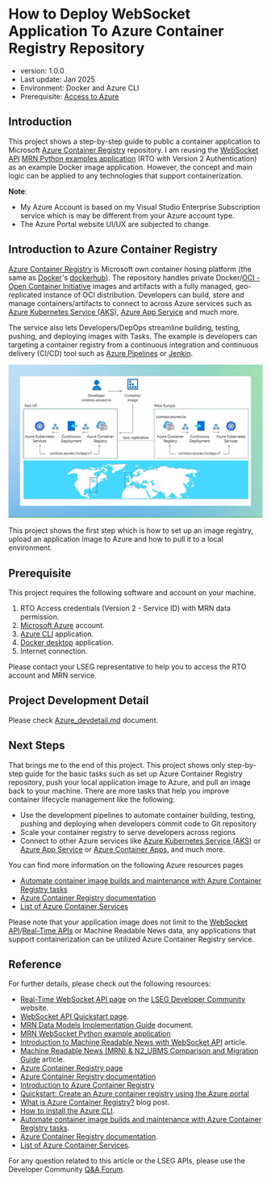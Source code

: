 # How to Deploy WebSocket Application To Azure Container Registry Repository
- version: 1.0.0
- Last update: Jan 2025
- Environment: Docker and Azure CLI
- Prerequisite: [Access to Azure](#prerequisite)

## <a id="intro"></a>Introduction

This project shows a step-by-step guide to public a container application to Microsoft [Azure Container Registry](https://azure.microsoft.com/en-us/products/container-registry) repository. I am reusing the [WebSocket API](https://developers.lseg.com/en/api-catalog/real-time-opnsrc/websocket-api) [MRN Python examples application](https://github.com/LSEG-API-Samples/Example.WebSocketAPI.Python.MRN) (RTO with Version 2 Authentication) as an example Docker image application. However, the concept and main logic can be applied to any technologies that support containerization. 

**Note**: 
- My Azure Account is based on my Visual Studio Enterprise Subscription service which is may be different from your Azure account type.
- The Azure Portal website UI/UX are subjected to change.

## <a id="intro_azure"></a>Introduction to Azure Container Registry

[Azure Container Registry](https://azure.microsoft.com/en-us/products/container-registry) is Microsoft own container hosing platform (the same as [Docker](https://www.docker.com/)'s [dockerhub](https://hub.docker.com/)). The repository handles private Docker/[OCI - Open Container Initiative](https://opencontainers.org/) images and artifacts with a fully managed, geo-replicated instance of OCI distribution. Developers can build, store and manage containers/artifacts to connect to across Azure services such as [Azure Kubernetes Service (AKS)](https://azure.microsoft.com/en-us/products/kubernetes-service), [Azure App Service](https://azure.microsoft.com/en-us/products/app-service) and much more. 

The service also lets Developers/DepOps streamline building, testing, pushing, and deploying images with Tasks. The example is developers can targeting a container registry from a continuous integration and continuous delivery (CI/CD) tool such as [Azure Pipelines](https://learn.microsoft.com/en-us/azure/devops/pipelines/ecosystems/containers/acr-template) or [Jenkin](https://jenkins.io/).

![figure-1](images/image1_azure_container.png "Azure Container Registry Service")

This project shows the first step which is how to set up an image registry, upload an application image to Azure and how to pull it to a local environment. 

## <a id="prerequisite"></a>Prerequisite

This project requires the following software and account on your machine.

1. RTO Access credentials (Version 2 - Service ID) with MRN data permission.
2. [Microsoft Azure](https://azure.microsoft.com/en-us/get-started/azure-portal) account.
3. [Azure CLI](https://learn.microsoft.com/en-us/cli/azure/install-azure-cli) application.
4. [Docker desktop](https://www.docker.com/products/docker-desktop/) application.
5. Internet connection.

Please contact your LSEG representative to help you to access the RTO account and MRN service.

## <a id="dev_detail"></a>Project Development Detail

Please check [Azure_devdetail.md](./Azure_devdetail.md) document.

##  <a id="next_steps"></a>Next Steps

That brings me to the end of this project. This project shows only step-by-step guide for the basic tasks such as set up Azure Container Registry repository, push your local application image to Azure, and pull an image back to your machine. There are more tasks that help you improve container lifecycle management like the following:

- Use the development pipelines to automate container building, testing, pushing and deploying when developers commit code to Git repository
- Scale your container registry to serve developers across regions
- Connect to other Azure services like [Azure Kubernetes Service (AKS)](https://azure.microsoft.com/en-us/products/kubernetes-service) or [Azure App Service](https://azure.microsoft.com/en-in/products/app-service) or [Azure Container Apps](https://azure.microsoft.com/en-us/products/container-apps), and much more.

You can find more information on the following Azure resources pages 

- [Automate container image builds and maintenance with Azure Container Registry tasks]((https://learn.microsoft.com/en-us/azure/container-registry/container-registry-tasks-overview))
- [Azure Container Registry documentation](https://learn.microsoft.com/en-us/azure/container-registry/)
- [List of Azure Container Services](https://azure.microsoft.com/en-us/products/category/containers)

Please note that your application image does not limit to the [WebSocket API](https://developers.lseg.com/en/api-catalog/real-time-opnsrc/websocket-api)/[Real-Time APIs](https://developers.lseg.com/en/use-cases-catalog/real-time)  or Machine Readable News data, any applications that support containerization can be utilized Azure Container Registry service.

## <a id="reference"></a>Reference

For further details, please check out the following resources:

- [Real-Time WebSocket API page](https://developers.lseg.com/en/api-catalog/real-time-opnsrc/websocket-api) on the [LSEG Developer Community](https://developers.lseg.com/) website.
- [WebSocket API Quickstart page](https://developers.lseg.com/en/api-catalog/real-time-opnsrc/websocket-api/quick-start).
- [MRN Data Models Implementation Guide](https://developers.lseg.com/en/api-catalog/real-time-opnsrc/rt-sdk-java/documentation#mrn-data-models-implementation-guide) document.
- [MRN WebSocket Python example application](https://github.com/LSEG-API-Samples/Example.WebSocketAPI.Python.MRN)
- [Introduction to Machine Readable News with WebSocket API](https://developers.lseg.com/en/article-catalog/article/introduction-machine-readable-news-elektron-websocket-api-refinitiv) article.
- [Machine Readable News (MRN) & N2_UBMS Comparison and Migration Guide](https://developers.lseg.com/en/article-catalog/article/machine-readable-news-mrn-n2_ubms-comparison-and-migration-guide) article.
- [Azure Container Registry page](https://azure.microsoft.com/en-us/products/container-registry)
- [Azure Container Registry documentation](https://learn.microsoft.com/en-us/azure/container-registry/)
- [Introduction to Azure Container Registry](https://learn.microsoft.com/en-us/azure/container-registry/container-registry-intro)
- [Quickstart: Create an Azure container registry using the Azure portal](https://learn.microsoft.com/en-us/azure/container-registry/container-registry-get-started-portal?tabs=azure-cli)
- [What is Azure Container Registry?](https://dev.to/makendrang/what-is-azure-container-registry-1f02) blog post.
- [How to install the Azure CLI](https://learn.microsoft.com/en-us/cli/azure/install-azure-cli).
- [Automate container image builds and maintenance with Azure Container Registry tasks](https://learn.microsoft.com/en-us/azure/container-registry/container-registry-tasks-overview).
- [Azure Container Registry documentation](https://learn.microsoft.com/en-us/azure/container-registry/).
- [List of Azure Container Services](https://azure.microsoft.com/en-us/products/category/containers).

For any question related to this article or the LSEG APIs, please use the Developer Community [Q&A Forum](https://community.developers.refinitiv.com/).
